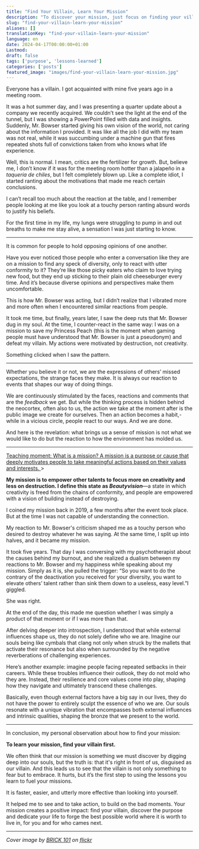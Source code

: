 ```yaml
---
title: "Find Your Villain, Learn Your Mission"
description: "To discover your mission, just focus on finding your villain, to connect dots."
slug: "find-your-villain-learn-your-mission"
aliases: []
translationKey: "find-your-villain-learn-your-mission"
language: en
date: 2024-04-17T00:00:00+01:00
Lastmod: 
draft: false 
tags: ['purpose', 'lessons-learned']
categories: ['posts']
featured_image: "images/find-your-villain-learn-your-mission.jpg"
---
```

Everyone has a villain. I got acquainted with mine five years ago in a meeting room.

It was a hot summer day, and I was presenting a quarter update about a company we recently acquired. We couldn’t see the light at the end of the tunnel, but I was showing a PowerPoint filled with data and insights. Suddenly, Mr. Bowser started giving his own vision of the world, not caring about the information I provided. It was like all the job I did with my team was not real, while it was succumbing under a machine gun that fires repeated shots full of convictions taken from who knows what life experience.

Well, this is normal. I mean, critics are the fertilizer for growth. But, believe me, I don’t know if it was for the meeting room hotter than a jalapeño in a *taqueria de chiles*, but I felt completely blown up. Like a complete idiot, I started ranting about the motivations that made me reach certain conclusions.

I can’t recall too much about the reaction at the table, and I remember people looking at me like you look at a touchy person ranting absurd words to justify his beliefs.

For the first time in my life, my lungs were struggling to pump in and out breaths to make me stay alive, a sensation I was just starting to know.

---

It is common for people to hold opposing opinions of one another.

Have you ever noticed those people who enter a conversation like they are on a mission to find any speck of diversity, only to react with utter conformity to it? They’re like those picky eaters who claim to love trying new food, but they end up sticking to their plain old cheeseburger every time. And it’s because diverse opinions and perspectives make them uncomfortable.

This is how Mr. Bowser was acting, but I didn’t realize that I vibrated more and more often when I encountered similar reactions from people.

It took me time, but finally, years later, I saw the deep ruts that Mr. Bowser dug in my soul. At the time, I counter-react in the same way: I was on a mission to save my Princess Peach (this is the moment when gaming people must have understood that Mr. Bowser is just a pseudonym) and defeat my villain. My actions were motivated by destruction, not creativity.

Something clicked when I saw the pattern.

---

Whether you believe it or not, we are the expressions of others’ missed expectations, the strange faces they make. It is always our reaction to events that shapes our way of doing things.

We are continuously stimulated by the faces, reactions and comments that are the *feedback* we get. But while the thinking process is hidden behind the neocortex, often also to us, the action we take at the moment after is the public image we create for ourselves. Then an action becomes a habit,- while in a vicious circle, people react to our ways. And we are done.

And here is the revelation: what brings us a sense of mission is not what we would like to do but the reaction to how the environment has molded us.

---

<u>Teaching moment: What is a mission? A mission is a purpose or cause that deeply motivates people to take meaningful actions based on their values and interests.
</u>>

**My mission is to empower other talents to focus more on creativity and less on destruction. I define this state as *Beautyvision***&mdash;a state in which creativity is freed from the chains of conformity, and people are empowered with a vision of building instead of destroying.

I coined my mission back in 2019, a few months after the event took place. But at the time I was not capable of understanding the connection.

My reaction to Mr. Bowser's criticism shaped me as a touchy person who desired to destroy whatever he was saying. At the same time, I split up into halves, and it became my mission.

It took five years. That day I was conversing with my psychotherapist about the causes behind my burnout, and she realized a dualism between my reactions to Mr. Bowser and my happiness while speaking about my mission. Simply as it is, she pulled the trigger: “So you want to do the contrary of the deactivation you received for your diversity, you want to elevate others’ talent rather than sink them down to a useless, easy level.”I giggled.

She was right.

At the end of the day, this made me question whether I was simply a product of that moment or if I was more than that.

After delving deeper into introspection, I understood that while external influences shape us, they do not solely define who we are. Imagine our souls being like cymbals that clang not only when struck by the mallets that activate their resonance but also when surrounded by the negative reverberations of challenging experiences.

Here’s another example: imagine people facing repeated setbacks in their careers. While these troubles influence their outlook, they do not mold who they are. Instead, their resilience and core values come into play, shaping how they navigate and ultimately transcend these challenges.

Basically, even though external factors have a big say in our lives, they do not have the power to entirely sculpt the essence of who we are. Our souls resonate with a unique vibration that encompasses both external influences and intrinsic qualities, shaping the bronze that we present to the world.

---

In conclusion, my personal observation about how to find your mission:

**To learn your mission, find your villain first.**

We often think that our mission is something we must discover by digging deep into our souls, but the truth is: that it's right in front of us, disguised as our villain. And this leads us to see that the villain is not only something to fear but to embrace. It hurts, but it’s the first step to using the lessons you learn to fuel your missions.

It is faster, easier, and utterly more effective than looking into yourself.

It helped me to see and to take action, to build on the bad moments. Your mission creates a positive impact: find your villain, discover the purpose and dedicate your life to forge the best possible world where it is worth to live in, for you and for who cames next.

---

*Cover image by <a href="https://www.flickr.com/photos/fallentomato/">BRICK 101</a> on <a href="https://www.flickr.com/photos/fallentomato/19926380608/in/album-72157639419298165/">flickr</a>*
